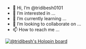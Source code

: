 - 👋 Hi, I’m @tridibesh0101
- 👀 I’m interested in ...
- 🌱 I’m currently learning ...
- 💞️ I’m looking to collaborate on ...
- 📫 How to reach me ...

<!---
tridibesh0101/tridibesh0101 is a ✨ special ✨ repository because its `README.md` (this file) appears on your GitHub profile.
You can click the Preview link to take a look at your changes.
--->
[![@tridibesh's Holopin board](https://holopin.me/tridibesh)](https://holopin.io/@tridibesh)
